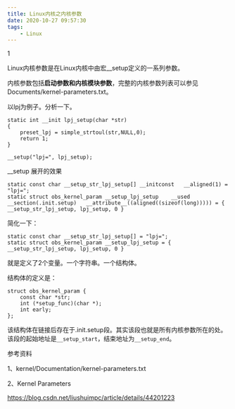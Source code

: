 ```yaml
---
title: Linux内核之内核参数
date: 2020-10-27 09:57:30
tags:
	- Linux
---
```


1

Linux内核参数是在Linux内核中由宏__setup定义的一系列参数。

内核参数包括**启动参数和内核模块参数**，完整的内核参数列表可以参见Documents/kernel-parameters.txt。

以lpj为例子。分析一下。

```
static int __init lpj_setup(char *str)
{
	preset_lpj = simple_strtoul(str,NULL,0);
	return 1;
}

__setup("lpj=", lpj_setup);
```

__setup 展开的效果

```
static const char __setup_str_lpj_setup[] __initconst	__aligned(1) = "lpj="; 
static struct obs_kernel_param __setup_lpj_setup	__used __section(.init.setup)	__attribute__((aligned((sizeof(long))))) = { __setup_str_lpj_setup, lpj_setup, 0 }
```

简化一下：

```
static const char __setup_str_lpj_setup[] = "lpj="; 
static struct obs_kernel_param __setup_lpj_setup = { __setup_str_lpj_setup, lpj_setup, 0 }
```

就是定义了2个变量。一个字符串。一个结构体。

结构体的定义是：

```
struct obs_kernel_param {
	const char *str;
	int (*setup_func)(char *);
	int early;
};
```

该结构体在链接后存在于.init.setup段。其实该段也就是所有内核参数所在的处。该段的起始地址是`__setup_start`，结束地址为`__setup_end`。



参考资料

1、kernel/Documentation/kernel-parameters.txt

2、Kernel Parameters

https://blog.csdn.net/liushuimpc/article/details/44201223